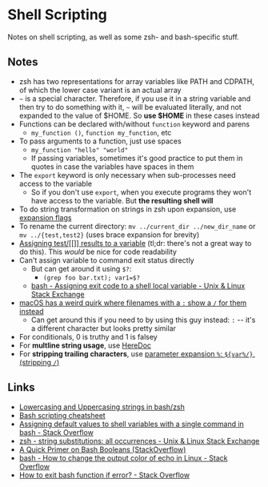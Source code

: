# Shell Scripting

Notes on shell scripting, as well as some zsh- and bash-specific stuff.

## Notes

- zsh has two representations for array variables like PATH and CDPATH, of which the lower case variant is an actual array
- `~` is a special character. Therefore, if you use it in a string variable and then try to do something with it, `~` will be evaluated literally, and not expanded to the value of $HOME. So **use $HOME** in these cases instead
- Functions can be declared with/without `function` keyword and parens
  - `my_function ()`, `function my_function`, etc
- To pass arguments to a function, just use spaces
  - `my_function "hello" "world"`
  - If passing variables, sometimes it's good practice to put them in quotes in case the variables have spaces in them
- The `export` keyword is only necessary when sub-processes need access to the variable
  - So if you don't use `export`, when you execute programs they won't have access to the variable. But **the resulting shell will**
- To do string transformation on strings in zsh upon expansion, use [expansion flags](http://zsh.sourceforge.net/Doc/Release/Expansion.html#Parameter-Expansion-Flags)
- To rename the current directory: `mv ../current_dir ../new_dir_name` or `mv ../{test,test2}` (uses brace expansion for brevity)
- [Assigning test/[[]] results to a variable](https://stackoverflow.com/questions/24896433/assigning-the-result-of-test-to-a-variable) (tl;dr: there's not a great way to do this). This _would_ be nice for code readability
- Can't assign variable to command exit status directly
  - But can get around it using `$?`:
    - `(grep foo bar.txt); var1=$?`
  - [bash - Assigning exit code to a shell local variable - Unix & Linux Stack Exchange](https://unix.stackexchange.com/questions/207957/assigning-exit-code-to-a-shell-local-variable)
- [macOS has a weird quirk where filenames with a `:` show a `/` for them instead](https://stackoverflow.com/questions/13298434/colon-appears-as-forward-slash-when-creating-file-name)
  - Can get around this if you need to by using this guy instead: `꞉` -- it's a different character but looks pretty similar
- For conditionals, 0 is truthy and 1 is falsey
- For **multline string usage**, use [HereDoc](https://linuxize.com/post/bash-heredoc/)
- For **stripping trailing characters**, use [parameter expansion `%`: `${var%/}`, (stripping `/`)](https://stackoverflow.com/questions/9018723/what-is-the-simplest-way-to-remove-a-trailing-slash-from-each-parameter)

## Links

- [Lowercasing and Uppercasing strings in bash/zsh](https://scriptingosx.com/2019/12/upper-or-lower-casing-strings-in-bash-and-zsh/)
- [Bash scripting cheatsheet](https://devhints.io/bash)
- [Assigning default values to shell variables with a single command in bash - Stack Overflow](https://stackoverflow.com/questions/2013547/assigning-default-values-to-shell-variables-with-a-single-command-in-bash)
- [zsh - string substitutions: all occurrences - Unix & Linux Stack Exchange](https://unix.stackexchange.com/questions/115438/string-substitutions-all-occurrences)
- [A Quick Primer on Bash Booleans (StackOverflow)](https://stackoverflow.com/questions/19670061/bash-if-false-returns-true-instead-of-false-why)
- [bash - How to change the output color of echo in Linux - Stack Overflow](https://stackoverflow.com/questions/5947742/how-to-change-the-output-color-of-echo-in-linux)
 - [How to exit bash function if error? - Stack Overflow](https://stackoverflow.com/questions/40429865/how-to-exit-bash-function-if-error)
